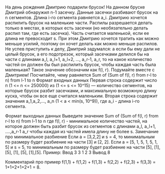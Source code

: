 На день рождения Дмитрию подарили брусок! На данном бруске Дмитрий обнаружил n-1 засечку. Данные засечки разбивают брусок на n сегментов. Длина i-го сегмента равняется а_i.
Дмитрию хочется распилить брусок на маленькие части. Распилы разрешается делать только в местах, в которых есть засечки (но необязательно делать распил там, где есть засечка). Часть считается маленькой, если ее длина не превосходит s. При этом Дмитрию хочется тратить как можно меньше усилий, поэтому он хочет делать как можно меньше распилов.
Не успев приступить к делу, Дмитрий задумался: а если бы ему дали не целый брусок, а его подотрезок, который засечками делился бы на части с длинами а_l, a_l+1, a_l+2, ..., a_r-1, a_r, то на какое количество частей он должен бы был распилить брусок, чтобы каждая часть была маленькая? Такое значение обозначим как f(l, г).
Подумайте вместе с Дмитрием! Посчитайте, чему равняется Sum of (Sum of f(l, r) from r-l to n) from l-1 to n
Формат входных данных
Первая строка содержит число п (1 <= n <= 250000) из (1 <= s <= 10^15) — количество сегментов, на которые брусок разбит засечками, и максимальную возможную длину куска, чтобы он все еще считался маленьким.
Вторая строка содержит значения a_1,a_2,..., а_n (1 < а < min(s, 10^9)), где a_i - длина i-го
сегмента.

Формат выходных данных
Выведите значение Sum of (Sum of f(l, r) from r-l to n) from l-1 to n
где f(l, r) - минимальное количество частей, на которое должен быть разбит брусок из сегментов с длинами а_l, a_l+1, ....,a_r-1 a_r чтобы каждая из частей имела длину не более s.
Замечание про минимальное разбиение
Если а = [3,2,2] и s = 4, то минимальным по размеру будет разбиение на части [3] и [2, 2]. Если a = [5, 1, 5, 1, 5, 1, 5] и s = 5, то минимальным по размеру будет разбиение на части [5], [1], [5], [1], [5], [1],[5].
Пример:
Ввод
3 3
1 2 3
Вывод 
8

Комментарий про пример
f(1,1) + f(1,2) + f(1,3) + f(2,2) + f(2,3) + f(3,3) = 1+1+2+1+2+1 = 8.
